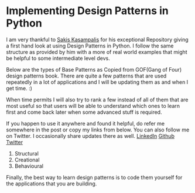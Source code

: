 # Implementing Design Patterns in Python

I am very thankful to [Sakis Kasampalis](https://github.com/faif) for his exceptional Repository giving a first hand look at using Design Patterns in Python. I follow the same structure as provided by him with a more of real world examples that might be helpful to some intermediate level devs.

Below are the types of Base Patterns as Copied from GOF(Gang of Four) design patterns book. There are quite a few patterns that are used repeatedly in a lot of applications and I will be updating them as and when I get time. :)

When time permits I will also try to rank a few instead of all of them that are most useful so that users will be able to understand which ones to learn first and come back later when some advanced stuff is required.

If you happen to use it anywhere and found it helpful, do refer me somewhere in the post or copy my links from below. You can also follow me on Twitter. I occasionally share updates there as well.
[LinkedIn](https://linkedin.com/in/vikramriyer)
[Github](https://github.com/vikramriyer)
[Twitter](https://twitter.com/vikramriyer)

1. Structural
2. Creational
3. Behavioural

Finally, the best way to learn design patterns is to code them yourself for the applications that you are building.
